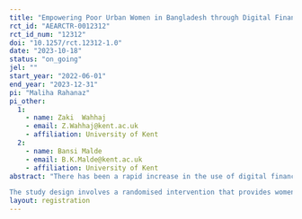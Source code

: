 ```yaml
---
title: "Empowering Poor Urban Women in Bangladesh through Digital Financial Services: Does Wage Payment via Mobile Money translate into Economic Empowerment?"
rct_id: "AEARCTR-0012312"
rct_id_num: "12312"
doi: "10.1257/rct.12312-1.0"
date: "2023-10-18"
status: "on_going"
jel: ""
start_year: "2022-06-01"
end_year: "2023-12-31"
pi: "Maliha Rahanaz"
pi_other:
  1:
    - name: Zaki  Wahhaj
    - email: Z.Wahhaj@kent.ac.uk
    - affiliation: University of Kent
  2:
    - name: Bansi Malde
    - email: B.K.Malde@kent.ac.uk
    - affiliation: University of Kent
abstract: "There has been a rapid increase in the use of digital financial services, such as mobile money, in developing countries, particularly among the poor and marginalized who have traditionally had limited access to formal financial services.  Carrying out day-to-day financial transactions digitally has the potential for improving the financial autonomy and economic participation of poor women. We address the question whether paying the wages via mobile money affects the labour force participation and financial autonomy of low-income urban women in Bangladesh.
The study design involves a randomised intervention that provides women employed in the domestic work sector training on the use of digital financial services, as well as wage payment via mobile money. "
layout: registration
---
```


